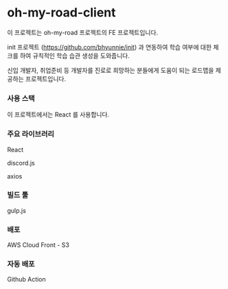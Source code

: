 # oh-my-road-client

이 프로젝트는 oh-my-road 프로젝트의 FE 프로젝트입니다.

init 프로젝트 (https://github.com/bhyunnie/init) 과 연동하여 학습 여부에 대한 체크를 하여 규칙적인 학습 습관 생성을 도와줍니다.

신입 개발자, 취업준비 등 개발자를 진로로 희망하는 분들에게 도움이 되는 로드맵을 제공하는 프로젝트입니다.

### 사용 스택

이 프로젝트에서는 React 를 사용합니다.

### 주요 라이브러리

React

discord.js

axios

### 빌드 툴

gulp.js

### 배포

AWS Cloud Front - S3

### 자동 배포

Github Action
